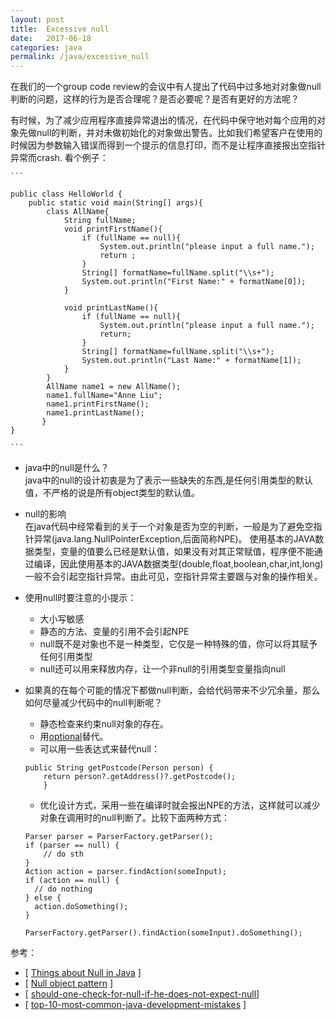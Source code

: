 ```yaml
---
layout: post
title:  Excessive null 
date:   2017-06-18
categories: java
permalink: /java/excessive_null
---
```


在我们的一个group code review的会议中有人提出了代码中过多地对对象做null判断的问题，这样的行为是否合理呢？是否必要呢？是否有更好的方法呢？

有时候，为了减少应用程序直接异常退出的情况，在代码中保守地对每个应用的对象先做null的判断，并对未做初始化的对象做出警告。比如我们希望客户在使用的时候因为参数输入错误而得到一个提示的信息打印，而不是让程序直接报出空指针异常而crash.
看个例子：

    ```
    
    public class HelloWorld {
        public static void main(String[] args){
            class AllName{
                String fullName;
                void printFirstName(){
                    if (fullName == null){
                        System.out.println("please input a full name.");
                        return ;
                    }
                    String[] formatName=fullName.split("\\s+");
                    System.out.println("First Name:" + formatName[0]);
                }

                void printLastName(){
                    if (fullName == null){
                        System.out.println("please input a full name.");
                        return;
                    }
                    String[] formatName=fullName.split("\\s+");
                    System.out.println("Last Name:" + formatName[1]);
                }
            }
            AllName name1 = new AllName();
            name1.fullName="Anne Liu";
            name1.printFirstName();
            name1.printLastName();
           }
    }

    ```


* java中的null是什么？<br>
  java中的null的设计初衷是为了表示一些缺失的东西,是任何引用类型的默认值，不严格的说是所有object类型的默认值。
  
* null的影响<br>
在java代码中经常看到的关于一个对象是否为空的判断，一般是为了避免空指针异常(java.lang.NullPointerException,后面简称NPE)。
使用基本的JAVA数据类型，变量的值要么已经是默认值，如果没有对其正常赋值，程序便不能通过编译，因此使用基本的JAVA数据类型(double,float,boolean,char,int,long)一般不会引起空指针异常。由此可见，空指针异常主要跟与对象的操作相关。

* 使用null时要注意的小提示：  
    - 大小写敏感
    - 静态的方法、变量的引用不会引起NPE
    - null既不是对象也不是一种类型，它仅是一种特殊的值，你可以将其赋予任何引用类型
    - null还可以用来释放内存，让一个非null的引用类型变量指向null

* 如果真的在每个可能的情况下都做null判断，会给代码带来不少冗余量，那么如何尽量减少代码中的null判断呢？<br>    
    - 静态检查来约束null对象的存在。
    - 用[optional](http://www.oracle.com/technetwork/articles/java/java8-optional-2175753.html)替代。
    - 可以用一些表达式来替代null：
    
    ```
    public String getPostcode(Person person) {
        return person?.getAddress()?.getPostcode();
        }

    ```

    - 优化设计方式，采用一些在编译时就会报出NPE的方法，这样就可以减少对象在调用时的null判断了。比较下面两种方式：
    
    ```
    Parser parser = ParserFactory.getParser();
    if (parser == null) {
        // do sth
    }
    Action action = parser.findAction(someInput);
    if (action == null) {
      // do nothing
    } else {
      action.doSomething();
    }
    
    ```
    
    ```
    ParserFactory.getParser().findAction(someInput).doSomething();
    ```
    
    
参考： 
- [ [Things about Null in Java](http://javarevisited.blogspot.com/2014/12/9-things-about-null-in-java.html) ]
- [ [Null object pattern](https://en.wikipedia.org/wiki/Null_Object_pattern#Java ) ]
- [ [should-one-check-for-null-if-he-does-not-expect-null](https://softwareengineering.stackexchange.com/questions/147480/should-one-check-for-null-if-he-does-not-expect-null)]
- [ [top-10-most-common-java-development-mistakes](https://www.toptal.com/java/top-10-most-common-java-development-mistakes) ] 

